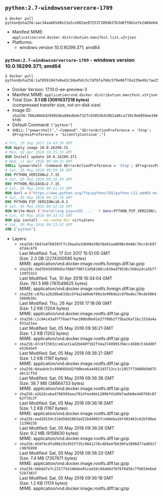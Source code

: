 ## `python:2.7-windowsservercore-1709`

```console
$ docker pull python@sha256:aac34aa665d0e23a5ca902ee972537109d637b3d6f59b1efe2460e04d1b777ba
```

-	Manifest MIME: `application/vnd.docker.distribution.manifest.list.v2+json`
-	Platforms:
	-	windows version 10.0.16299.371; amd64

### `python:2.7-windowsservercore-1709` - windows version 10.0.16299.371; amd64

```console
$ docker pull python@sha256:1af0591047a9a42c50a45dc5c7df6fa760c5f9e06f7da339e49c7ae25ea77607
```

-	Docker Version: 17.10.0-ee-preview-3
-	Manifest MIME: `application/vnd.docker.distribution.manifest.v2+json`
-	Total Size: **3.1 GB (3091037218 bytes)**  
	(compressed transfer size, not on-disk size)
-	Image ID: `sha256:786a9bbbd29d92dea80edbdef32fc03055b439b2a06ca739c9e6859ae3466fd6`
-	Default Command: `["python"]`
-	`SHELL`: `["powershell","-Command","$ErrorActionPreference = 'Stop'; $ProgressPreference = 'SilentlyContinue';"]`

```dockerfile
# Fri, 29 Sep 2017 14:43:28 GMT
RUN Apply image 10.0.16299.15
# Mon, 02 Apr 2018 18:15:35 GMT
RUN Install update 10.0.16299.371
# Wed, 11 Apr 2018 09:40:22 GMT
SHELL [powershell -Command $ErrorActionPreference = 'Stop'; $ProgressPreference = 'SilentlyContinue';]
# Sat, 05 May 2018 09:29:38 GMT
ENV PYTHON_VERSION=2.7.15
# Sat, 05 May 2018 09:29:39 GMT
ENV PYTHON_RELEASE=2.7.15
# Sat, 05 May 2018 09:31:33 GMT
RUN $url = ('https://www.python.org/ftp/python/{0}/python-{1}.amd64.msi' -f $env:PYTHON_RELEASE, $env:PYTHON_VERSION); 	Write-Host ('Downloading {0} ...' -f $url); 	[Net.ServicePointManager]::SecurityProtocol = [Net.SecurityProtocolType]::Tls12; 	Invoke-WebRequest -Uri $url -OutFile 'python.msi'; 		Write-Host 'Installing ...'; 	Start-Process msiexec -Wait 		-ArgumentList @( 			'/i', 			'python.msi', 			'/quiet', 			'/qn', 			'TARGETDIR=C:\Python', 			'ALLUSERS=1', 			'ADDLOCAL=DefaultFeature,Extensions,TclTk,Tools,PrependPath' 		); 		$env:PATH = [Environment]::GetEnvironmentVariable('PATH', [EnvironmentVariableTarget]::Machine); 		Write-Host 'Verifying install ...'; 	Write-Host '  python --version'; python --version; 		Write-Host 'Removing ...'; 	Remove-Item python.msi -Force; 		Write-Host 'Complete.';
# Sat, 05 May 2018 09:31:34 GMT
ENV PYTHON_PIP_VERSION=10.0.1
# Sat, 05 May 2018 09:32:56 GMT
RUN Write-Host ('Installing pip=={0} ...' -f $env:PYTHON_PIP_VERSION); 	[Net.ServicePointManager]::SecurityProtocol = [Net.SecurityProtocolType]::Tls12; 	Invoke-WebRequest -Uri 'https://bootstrap.pypa.io/get-pip.py' -OutFile 'get-pip.py'; 	python get-pip.py 		--disable-pip-version-check 		--no-cache-dir 		('pip=={0}' -f $env:PYTHON_PIP_VERSION) 	; 	Remove-Item get-pip.py -Force; 		Write-Host 'Verifying pip install ...'; 	pip --version; 		Write-Host 'Complete.';
# Sat, 05 May 2018 09:33:51 GMT
RUN pip install --no-cache-dir virtualenv
# Sat, 05 May 2018 09:33:52 GMT
CMD ["python"]
```

-	Layers:
	-	`sha256:5847a47b8593f7c39aa5e3db09e50b76d42aa8898c0440c70cc9c69747d4c479`  
		Last Modified: Tue, 17 Oct 2017 15:51:05 GMT  
		Size: 2.3 GB (2274300585 bytes)  
		MIME: application/vnd.docker.image.rootfs.foreign.diff.tar.gzip
	-	`sha256:2dd7b93d509d5e7086ff08713d58180cc639adf9536c560a2dca5bf7139f5323`  
		Last Modified: Tue, 10 Apr 2018 16:34:04 GMT  
		Size: 761.5 MB (761549625 bytes)  
		MIME: application/vnd.docker.image.rootfs.foreign.diff.tar.gzip
	-	`sha256:c87bca28288a632bcbf4a2a60ebf89a3e996de2cd79edec70cde506458b9b16c`  
		Last Modified: Thu, 26 Apr 2018 17:18:06 GMT  
		Size: 1.2 KB (1204 bytes)  
		MIME: application/vnd.docker.image.rootfs.diff.tar.gzip
	-	`sha256:c1c04c43a97f76aeffee180bd8e01e2ff89b2f75ba26a71bc153da4a931a21ea`  
		Last Modified: Sat, 05 May 2018 09:36:21 GMT  
		Size: 1.2 KB (1202 bytes)  
		MIME: application/vnd.docker.image.rootfs.diff.tar.gzip
	-	`sha256:47cbf2503cce61e31ad2bd40f592f34a3749995704cc4580c516dd8fe526ebe5`  
		Last Modified: Sat, 05 May 2018 09:36:21 GMT  
		Size: 1.2 KB (1197 bytes)  
		MIME: application/vnd.docker.image.rootfs.diff.tar.gzip
	-	`sha256:0daabdc5c4996056d2fd0bea6a44812d3713cc1c1957f73b08b50d75abc1cf5d`  
		Last Modified: Sat, 05 May 2018 09:36:38 GMT  
		Size: 38.7 MB (38664733 bytes)  
		MIME: application/vnd.docker.image.rootfs.diff.tar.gzip
	-	`sha256:a262dcaba4786569aea7814fee4bb1289bf41d6b7aebb0e440769c8762f7dc3f`  
		Last Modified: Sat, 05 May 2018 09:36:18 GMT  
		Size: 1.2 KB (1197 bytes)  
		MIME: application/vnd.docker.image.rootfs.diff.tar.gzip
	-	`sha256:eed2015dc516d50d2863ed21bd40657ceb0eba1bf492463cb2bfd0ee1139623b`  
		Last Modified: Sat, 05 May 2018 09:36:26 GMT  
		Size: 9.2 MB (9158630 bytes)  
		MIME: application/vnd.docker.image.rootfs.diff.tar.gzip
	-	`sha256:459f4cdfa90b191d55ff35c9841276c489a4fb630fa3898d77ad691fc96f6999`  
		Last Modified: Sat, 05 May 2018 09:36:20 GMT  
		Size: 7.4 MB (7357671 bytes)  
		MIME: application/vnd.docker.image.rootfs.diff.tar.gzip
	-	`sha256:b6bbd7e7c2317754348dee01ced28c9dab6d70f6f6456c7fb659e6ed52b73837`  
		Last Modified: Sat, 05 May 2018 09:36:18 GMT  
		Size: 1.2 KB (1174 bytes)  
		MIME: application/vnd.docker.image.rootfs.diff.tar.gzip
